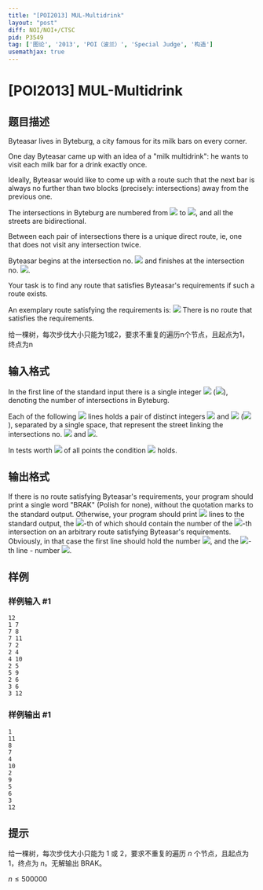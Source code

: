 ```yaml
---
title: "[POI2013] MUL-Multidrink"
layout: "post"
diff: NOI/NOI+/CTSC
pid: P3549
tag: ['图论', '2013', 'POI（波兰）', 'Special Judge', '构造']
usemathjax: true
---
```


# [POI2013] MUL-Multidrink
## 题目描述

Byteasar lives in Byteburg, a city famous for its milk bars on every corner.

One day Byteasar came up with an idea of a "milk multidrink": he wants to  visit each milk bar for a drink exactly once.

Ideally, Byteasar would like to come up with a route such that the next bar  is always no further than two blocks (precisely: intersections) away from the  previous one.

The intersections in Byteburg are numbered from ![](http://main.edu.pl/images/OI20/mul-en-tex.1.png) to ![](http://main.edu.pl/images/OI20/mul-en-tex.2.png),  and all the streets are bidirectional.

Between each pair of intersections there is a unique direct route, ie, one  that does not visit any intersection twice.

Byteasar begins at the intersection no. ![](http://main.edu.pl/images/OI20/mul-en-tex.3.png) and finishes at the intersection  no. ![](http://main.edu.pl/images/OI20/mul-en-tex.4.png).

Your task is to find any route that satisfies Byteasar's requirements if such  a route exists.

An exemplary route satisfying the requirements is: ![](http://main.edu.pl/images/OI20/mul-en-tex.5.png)                There is no route that satisfies the requirements.

给一棵树，每次步伐大小只能为1或2，要求不重复的遍历n个节点，且起点为1，终点为n

## 输入格式

In the first line of the standard input there is a single integer ![](http://main.edu.pl/images/OI20/mul-en-tex.6.png)  (![](http://main.edu.pl/images/OI20/mul-en-tex.7.png)), denoting the number of intersections in Byteburg.

Each of the following ![](http://main.edu.pl/images/OI20/mul-en-tex.8.png) lines holds a pair of distinct integers ![](http://main.edu.pl/images/OI20/mul-en-tex.9.png)  and ![](http://main.edu.pl/images/OI20/mul-en-tex.10.png) (![](http://main.edu.pl/images/OI20/mul-en-tex.11.png)), separated by a single space, that  represent the street linking the intersections no. ![](http://main.edu.pl/images/OI20/mul-en-tex.12.png) and ![](http://main.edu.pl/images/OI20/mul-en-tex.13.png).

In tests worth ![](http://main.edu.pl/images/OI20/mul-en-tex.14.png) of all points the condition ![](http://main.edu.pl/images/OI20/mul-en-tex.15.png) holds.

## 输出格式

If there is no route satisfying Byteasar's requirements, your program  should print a single word "BRAK" (Polish for none),  without the quotation marks to the standard output.  Otherwise, your program  should print ![](http://main.edu.pl/images/OI20/mul-en-tex.16.png) lines to the standard output, the ![](http://main.edu.pl/images/OI20/mul-en-tex.17.png)-th of which should  contain the number of the ![](http://main.edu.pl/images/OI20/mul-en-tex.18.png)-th intersection on an arbitrary route  satisfying Byteasar's requirements.  Obviously, in that case the first line  should hold the number ![](http://main.edu.pl/images/OI20/mul-en-tex.19.png), and the ![](http://main.edu.pl/images/OI20/mul-en-tex.20.png)-th line - number ![](http://main.edu.pl/images/OI20/mul-en-tex.21.png).

## 样例

### 样例输入 #1
```
12
1 7
7 8
7 11
7 2
2 4
4 10
2 5
5 9
2 6
3 6
3 12

```
### 样例输出 #1
```
1
11
8
7
4
10
2
9
5
6
3
12

```
## 提示

给一棵树，每次步伐大小只能为 1 或 2，要求不重复的遍历 $n$ 个节点，且起点为 $1$，终点为 $n$。无解输出 BRAK。

$n\le 500000$


